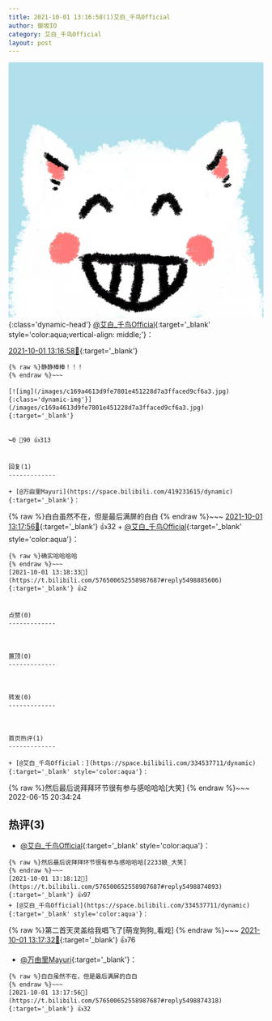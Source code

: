 ```yaml
---
title: 2021-10-01 13:16:58(1)艾白_千鸟Official
author: 御坂IO
category: 艾白_千鸟Official
layout: post
---
```


![img](/images/9ae8b9445fd0665cc014d9080156a45271be73c6.jpg){:class='dynamic-head'}
[@艾白_千鸟Official](https://space.bilibili.com/334537711/dynamic){:target='_blank' style='color:aqua;vertical-align: middle;'}：

[2021-10-01 13:16:58🔗](https://t.bilibili.com/576500652558987687){:target='_blank'}

~~~
{% raw %}静静棒棒！！！
{% endraw %}~~~

[![img](/images/c169a4613d9fe7801e451228d7a3ffaced9cf6a3.jpg){:class='dynamic-img'}](/images/c169a4613d9fe7801e451228d7a3ffaced9cf6a3.jpg){:target='_blank'}


↪️0 💬90 👍313


回复(1)
-------------

+ [@万由里Mayuri](https://space.bilibili.com/419231615/dynamic){:target='_blank'}：
~~~
{% raw %}白白虽然不在，但是最后满屏的白白
{% endraw %}~~~
[2021-10-01 13:17:56🔗](https://t.bilibili.com/576500652558987687#reply5498874318){:target='_blank'} 👍32
    + [@艾白_千鸟Official](https://space.bilibili.com/334537711/dynamic){:target='_blank' style='color:aqua'}：
~~~
{% raw %}确实哈哈哈哈
{% endraw %}~~~
[2021-10-01 13:18:33🔗](https://t.bilibili.com/576500652558987687#reply5498885606){:target='_blank'} 👍2


点赞(0)
-------------



置顶(0)
-------------



转发(0)
-------------



首页热评(1)
-------------

+ [@艾白_千鸟Official：](https://space.bilibili.com/334537711/dynamic){:target='_blank' style='color:aqua'}：
~~~
{% raw %}然后最后说拜拜环节很有参与感哈哈哈[大笑]
{% endraw %}~~~
2022-06-15 20:34:24


热评(3)
-------------

+ [@艾白_千鸟Official](https://space.bilibili.com/334537711/dynamic){:target='_blank' style='color:aqua'}：
~~~
{% raw %}然后最后说拜拜环节很有参与感哈哈哈[2233娘_大笑]
{% endraw %}~~~
[2021-10-01 13:18:12🔗](https://t.bilibili.com/576500652558987687#reply5498874893){:target='_blank'} 👍97
+ [@艾白_千鸟Official](https://space.bilibili.com/334537711/dynamic){:target='_blank' style='color:aqua'}：
~~~
{% raw %}第二首天灵盖给我唱飞了[萌宠狗狗_看戏]
{% endraw %}~~~
[2021-10-01 13:17:32🔗](https://t.bilibili.com/576500652558987687#reply5498876366){:target='_blank'} 👍76
+ [@万由里Mayuri](https://space.bilibili.com/419231615/dynamic){:target='_blank'}：
~~~
{% raw %}白白虽然不在，但是最后满屏的白白
{% endraw %}~~~
[2021-10-01 13:17:56🔗](https://t.bilibili.com/576500652558987687#reply5498874318){:target='_blank'} 👍32


